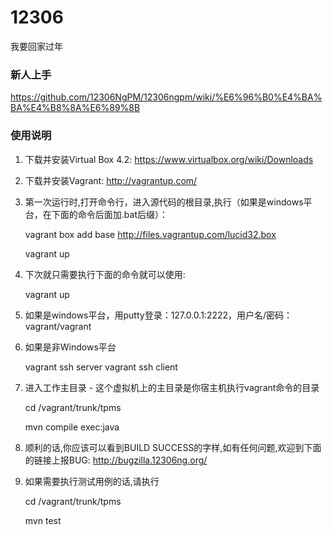 ﻿12306
=====

我要回家过年

### 新人上手
https://github.com/12306NgPM/12306ngpm/wiki/%E6%96%B0%E4%BA%BA%E4%B8%8A%E6%89%8B

### 使用说明
1. 下载并安装Virtual Box 4.2: https://www.virtualbox.org/wiki/Downloads
2. 下载并安装Vagrant: http://vagrantup.com/
3. 第一次运行时,打开命令行，进入源代码的根目录,执行（如果是windows平台，在下面的命令后面加.bat后缀）：
   
   vagrant box add base http://files.vagrantup.com/lucid32.box

   vagrant up
   
4. 下次就只需要执行下面的命令就可以使用:
   
   vagrant up

5. 如果是windows平台，用putty登录：127.0.0.1:2222，用户名/密码：vagrant/vagrant
6. 如果是非Windows平台
   
   vagrant ssh server
   vagrant ssh client
   
7. 进入工作主目录 - 这个虚拟机上的主目录是你宿主机执行vagrant命令的目录
   
   cd /vagrant/trunk/tpms

   mvn compile exec:java
   
8. 顺利的话,你应该可以看到BUILD SUCCESS的字样,如有任何问题,欢迎到下面的链接上报BUG:
   http://bugzilla.12306ng.org/
   
9. 如果需要执行测试用例的话,请执行
   
   cd /vagrant/trunk/tpms

   mvn test
